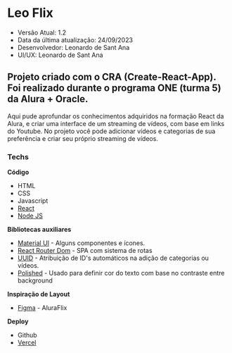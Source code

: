 # Leo Flix

 * Versão Atual: 1.2
 * Data da última atualização:  24/09/2023
 * Desenvolvedor: Leonardo de Sant Ana
 * UI/UX: Leonardo de Sant Ana

## Projeto criado com o CRA (Create-React-App). Foi realizado durante o programa ONE (turma 5) da Alura + Oracle.

Aqui pude aprofundar os conhecimentos adquiridos na formação React da Alura, e criar uma interface de um streaming de vídeos, com base em links do Youtube.
No projeto você pode adicionar vídeos e categorias de sua preferência e criar seu próprio streaming de vídeos.

### Techs

**Código**

* HTML
* CSS
* Javascript
* [React](https://react.dev)
* [Node JS](https://nodejs.org)

**Bibliotecas auxiliares**

* [Material UI](https://mui.com) - Alguns componentes e ícones.
* [React Router Dom](https://reactrouter.com/en/main) - SPA com sistema de rotas
* [UUID](https://www.npmjs.com/package/uuid) - Atribuição de ID's automáticos na adição de categorias ou vídeos.
* [Polished](https://polished.js.org/docs/) - Usado para definir cor do texto com base no contraste entre background
 
**Inspiração de Layout**

* [Figma](https://www.figma.com/file/kg8jj2HgSDV9efuhoDtta5/AluraFlix-PT?node-id=1%3A432&mode=dev) - AluraFlix

**Deploy**

* Github
* [Vercel](https://vercel.com)